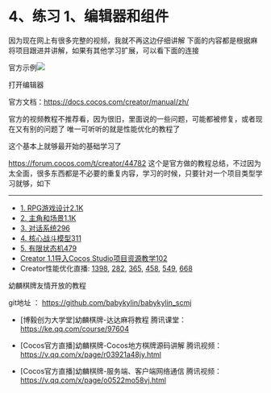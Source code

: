 # 4、练习 1、编辑器和组件

因为现在网上有很多完整的视频，我就不再这边仔细讲解    下面的内容都是根据麻将项目跟进并讲解，如果有其他学习扩展，可以看下面的连接

官方示例![](D:\book1\image\jiaocheng.png)

打开编辑器

官方文档：https://docs.cocos.com/creator/manual/zh/

官方的视频教程不推荐看，因为很旧，里面说的一些问题，可能都被修复，或者现在又有别的问题了   唯一可听听的就是性能优化的教程了

这个基本上就够最开始的基础学习了 

https://forum.cocos.com/t/creator/44782 这个是官方做的教程总结，不过因为太全面，很多东西都是不必要的重复内容，学习的时候，只要针对一个项目类型学习就够，如下

****

- [1. RPG游戏设计2.1K](https://v.qq.com/x/page/v03531rcubo.html)
- [2. 主角和场景1.1K](https://v.qq.com/x/page/r0355za1xcg.html)
- [3. 对话系统296](https://v.qq.com/x/page/m03573q52ok.html)
- [4. 核心战斗模型311](https://v.qq.com/x/page/y0364prh4ke.html)
- [5. 有限状态机479](https://v.qq.com/x/page/o03841uhbxw.html)
- [Creator 1.1导入Cocos Studio项目资源教学102](https://v.qq.com/x/page/k0302o5n3f2.html)
- Creator性能优化直播: [1398](https://v.qq.com/x/page/f0326z2fr59.html), [282](https://v.qq.com/x/page/n0326eujb1n.html), [365](https://v.qq.com/x/page/a0326jh1ysn.html), [458](https://v.qq.com/x/page/j0326phdxdk.html), [549](https://v.qq.com/x/page/j0326fhcbgn.html), [668](https://v.qq.com/x/page/v03264m2tcz.html)

幼麟棋牌友情开放的教程

git地址 ： https://github.com/babykylin/babykylin_scmj

- [博毅创为大学堂]幼麟棋牌-达达麻将教程  腾讯课堂：<https://ke.qq.com/course/97604>

- [Cocos官方直播]幼麟棋牌-Cocos地方棋牌源码讲解 腾讯视频：<https://v.qq.com/x/page/r03921a48jy.html>

- [Cocos官方直播]幼麟棋牌-服务端、客户端网络通信 腾讯视频：<https://v.qq.com/x/page/o0522mo58vj.html>

  